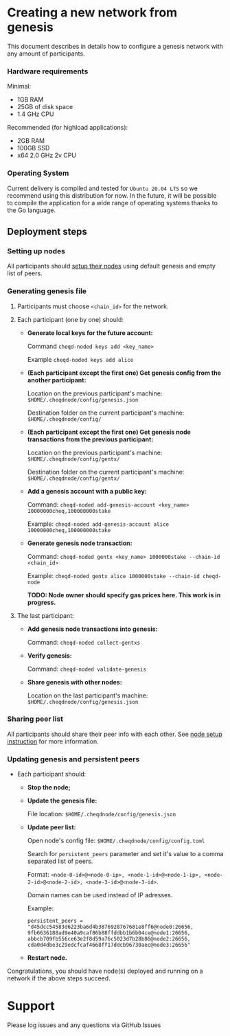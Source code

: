 # Creating a new network from genesis

This document describes in details how to configure a genesis network with any amount of participants.

### Hardware requirements

Minimal:
- 1GB RAM
- 25GB of disk space
- 1.4 GHz CPU

Recommended (for highload applications):
- 2GB RAM
- 100GB SSD
- x64 2.0 GHz 2v CPU

### Operating System

Current delivery is compiled and tested for `Ubuntu 20.04 LTS` so we recommend using this distribution for now. In the future, it will be possible to compile the application for a wide range of operating systems thanks to the Go language.

## Deployment steps

### Setting up nodes

All participants should [setup their nodes](how-to-setup-a-new-node.md) using default genesis and empty list of peers.

### Generating genesis file

1. Participants must choose `<chain_id>` for the network.
2. Each participant (one by one) should:
    
    - **Generate local keys for the future account:**
    
        Command `cheqd-noded keys add <key_name>`

        Example `cheqd-noded keys add alice`
    
    - **(Each participant except the first one) Get genesis config from the another participant:**
        
        Location on the previous participant's machine: `$HOME/.cheqdnode/config/genesis.json`
        
        Destination folder on the current participant's machine: `$HOME/.cheqdnode/config/`
        
    - **(Each participant except the first one) Get genesis node transactions from the previous participant:**
        
        Location on the previous participant's machine: `$HOME/.cheqdnode/config/gentx/`
        
        Destination folder on the current participant's machine: `$HOME/.cheqdnode/config/gentx/`
                
    - **Add a genesis account with a public key:**
        
        Command: `cheqd-noded add-genesis-account <key_name> 10000000cheq,100000000stake`
        
        Example: `cheqd-noded add-genesis-account alice 10000000cheq,100000000stake`
        
    - **Generate genesis node transaction:**
        
        Command: `cheqd-noded gentx <key_name> 1000000stake --chain-id <chain_id>`
        
        Example: `cheqd-noded gentx alice 1000000stake --chain-id cheqd-node`
        
        **TODO: Node owner should specify gas prices here. This work is in progress.**
        
3. The last participant:

    - **Add genesis node transactions into genesis:**
        
        Command: `cheqd-noded collect-gentxs`
        
    - **Verify genesis:**
        
        Command: `cheqd-noded validate-genesis`
        
    - **Share genesis with other nodes:**
        
        Location on the last participant's machine: `$HOME/.cheqdnode/config/genesis.json`

### Sharing peer list

All participants should share their peer info with each other. See [node setup instruction](setting-up-a-new-node.md) for more information.

### Updating genesis and persistent peers

- Each participant should:

    - **Stop the node;**

    - **Update the genesis file:**

        File location: `$HOME/.cheqdnode/config/genesis.json`

    - **Update peer list:**
        
        Open node's config file: `$HOME/.cheqdnode/config/config.toml`
        
        Search for `persistent_peers` parameter and set it's value to a comma separated list of peers.
        
        Format: `<node-0-id>@<node-0-ip>, <node-1-id>@<node-1-ip>, <node-2-id>@<node-2-id>, <node-3-id>@<node-3-id>`.
        
        Domain names can be used instead of IP adresses.
        
        Example:
        
        ```
        persistent_peers = "d45dcc54583d6223ba6d4b3876928767681e8ff6@node0:26656, 9fb6636188ad9e40a9caf86b88ffddbb1b6b04ce@node1:26656, abbcb709fb556ce63e2f8d59a76c5023d7b28b86@node2:26656, cda0d4dbe3c29edcfcaf4668ff17ddcb96730aec@node3:26656"
        ```
        
    - **Restart node.**
        

Congratulations, you should have node(s) deployed and running on a network if the above steps succeed.

# Support
Please log issues and any questions via GitHub Issues
